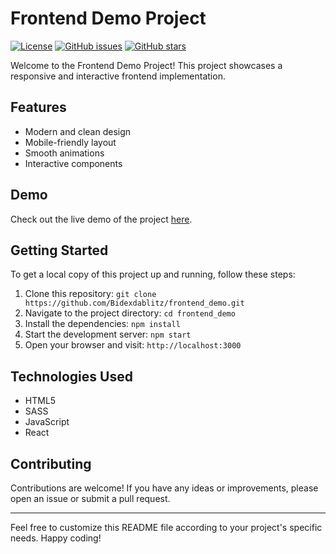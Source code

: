 # Frontend Demo Project

[![License](https://img.shields.io/badge/License-MIT-blue.svg)](https://opensource.org/licenses/MIT)
[![GitHub issues](https://img.shields.io/github/issues/Bidexdablitz/frontend_demo)](https://github.com/Bidexdablitz/frontend_demo/issues)
[![GitHub stars](https://img.shields.io/github/stars/Bidexdablitz/frontend_demo)](https://github.com/Bidexdablitz/frontend_demo/stargazers)

Welcome to the Frontend Demo Project! This project showcases a responsive and interactive frontend implementation.

## Features

-   Modern and clean design
-   Mobile-friendly layout
-   Smooth animations
-   Interactive components

## Demo

Check out the live demo of the project [here](https://Bidexdablitz.github.io/frontend_demo).

## Getting Started

To get a local copy of this project up and running, follow these steps:

1. Clone this repository: `git clone https://github.com/Bidexdablitz/frontend_demo.git`
2. Navigate to the project directory: `cd frontend_demo`
3. Install the dependencies: `npm install`
4. Start the development server: `npm start`
5. Open your browser and visit: `http://localhost:3000`

## Technologies Used

-   HTML5
-   SASS
-   JavaScript
-   React

## Contributing

Contributions are welcome! If you have any ideas or improvements, please open an issue or submit a pull request.

---

Feel free to customize this README file according to your project's specific needs. Happy coding!
